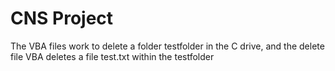 # CNS Project
The VBA files work to delete a folder testfolder in the C drive, and the delete file VBA deletes a file test.txt within the testfolder
